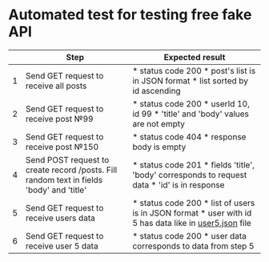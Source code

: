 # Automated test for testing free fake API

|   | Step                                                                                     | Expected result                                                                                                                                                                                         |
|---|------------------------------------------------------------------------------------------|---------------------------------------------------------------------------------------------------------------------------------------------------------------------------------------------------------|
| 1 | Send GET request to receive all posts                                                    | * status code 200 * post's list is in JSON format * list sorted by id ascending                                                                                                                         |
| 2 | Send GET request to receive post №99                                                     | * status code 200 * userId 10, id 99 * 'title' and 'body' values are not empty                                                                                                                          |
| 3 | Send GET request to receive post №150                                                    | * status code 404 * response body is empty                                                                                                                                                              |
| 4 | Send POST request to create record /posts. Fill random text in fields 'body' and 'title' | * status code 201 * fields 'title', 'body' corresponds to request data * 'id' is in response                                                                                                            |
| 5 | Send GET request to receive users data                                                   | * status code 200 * list of users is in JSON format * user with id 5 has data like in [user5.json](https://github.com/kirill-t126/work-with-RestApi/blob/main/RestApiExample/Resources/user5.json) file |
| 6 | Send GET request to receive user 5 data                                                  | * status code 200 * user data corresponds to data from step 5                                                                                                                                           |
